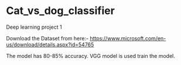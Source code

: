 # Cat_vs_dog_classifier
Deep learning project 1

Download the Dataset from here:- https://www.microsoft.com/en-us/download/details.aspx?id=54765

The model has 80-85% accuracy.
VGG model is used train the model.
